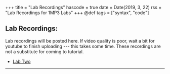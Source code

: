 +++
title = "Lab Recordings"
hascode = true
date = Date(2019, 3, 22)
rss = "Lab Recordings for 1MP3 Labs"
+++
@def tags = ["syntax", "code"]

## Lab Recordings:

Lab recordings will be posted here. If video quality is poor, wait a bit for youtube to finish uploading --- this takes some time. These recordings are not a substitute for coming to tutorial.


- [Lab Two](https://www.youtube.com/watch?v=E4tUprkbZ1k)

---